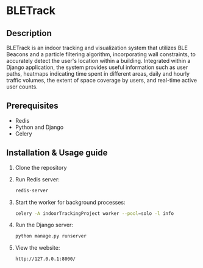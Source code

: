 # BLETrack

## Description
BLETrack is an indoor tracking and visualization system that utilizes BLE Beacons and a particle filtering algorithm, incorporating wall constraints, to accurately detect the user's location within a building. Integrated within a Django application, the system provides useful information such as user paths, heatmaps indicating time spent in different areas, daily and hourly traffic volumes, the extent of space coverage by users, and real-time active user counts.

## Prerequisites
- Redis
- Python and Django
- Celery

## Installation & Usage guide

1. Clone the repository

2. Run Redis server:
    ```bash
    redis-server
    ```

3. Start the worker for background processes:
    ```bash
    celery -A indoorTrackingProject worker --pool=solo -l info
    ```

4. Run the Django server:
    ```bash
    python manage.py runserver
    ```

5. View the website:
    ```plaintext
    http://127.0.0.1:8000/
    ```
